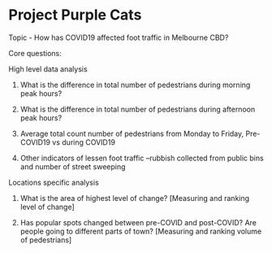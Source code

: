 # Project Purple Cats

Topic - How has COVID19 affected foot traffic in Melbourne CBD?

Core questions:

High level data analysis
1.  What is the difference in total number of pedestrians during morning peak hours?
 
2.  What is the difference in total number of pedestrians during afternoon peak hours?

3. Average total count number of pedestrians from Monday to Friday, Pre-COVID19 vs during COVID19

4. Other indicators of lessen foot traffic –rubbish collected from public bins and number of street sweeping
 
Locations specific analysis
1. What is the area of highest level of change? [Measuring and ranking level of change]

2. Has popular spots changed between pre-COVID and post-COVID? Are people going to different parts of town?  [Measuring and ranking volume of pedestrians]
